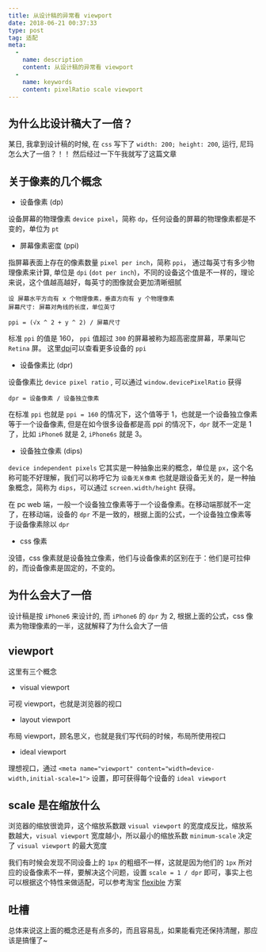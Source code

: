 ```yaml
---
title: 从设计稿的异常看 viewport
date: 2018-06-21 00:37:33
type: post
tag: 适配
meta:
  -
    name: description
    content: 从设计稿的异常看 viewport
  -
    name: keywords
    content: pixelRatio scale viewport
---
```


## 为什么比设计稿大了一倍？

某日, 我拿到设计稿的时候, 在 `css` 写下了 `width: 200; height: 200`, 运行, 尼玛怎么大了一倍？！！ 然后经过一下午我就写了这篇文章

## 关于像素的几个概念

- 设备像素 (dp)

设备屏幕的物理像素 `device pixel`，简称 `dp`，任何设备的屏幕的物理像素都是不变的，单位为 `pt`

- 屏幕像素密度 (ppi)

指屏幕表面上存在的像素数量 `pixel per inch`，简称 `ppi`， 通过每英寸有多少物理像素来计算, 单位是 `dpi` (`dot per inch`)，不同的设备这个值是不一样的，理论来说，这个值越高越好，每英寸的图像就会更加清晰细腻

```
设 屏幕水平方向有 x 个物理像素，垂直方向有 y 个物理像素
屏幕尺寸: 屏幕对角线的长度，单位英寸

ppi = (√x ^ 2 + y ^ 2) / 屏幕尺寸
```

标准 `ppi` 的值是 160， `ppi` 值超过 `300` 的屏幕被称为超高密度屏幕，苹果叫它 `Retina` 屏。
这里[dpi](https://www.sven.de/dpi/)可以查看更多设备的 `ppi`

- 设备像素比 (dpr)

设备像素比 `device pixel ratio` , 可以通过 `window.devicePixelRatio` 获得

```
dpr = 设备像素 / 设备独立像素
```

在标准 `ppi` 也就是 `ppi = 160` 的情况下，这个值等于 1，也就是一个设备独立像素等于一个设备像素, 但是在如今很多设备都是高 ppi 的情况下，`dpr` 就不一定是 1 了，比如 `iPhone6` 就是 2, `iPhone6s` 就是 3。

- 设备独立像素 (dips)

`device independent pixels` 它其实是一种抽象出来的概念，单位是 `px`，这个名称可能不好理解，我们可以称呼它为 `设备无关像素` 也就是跟设备无关的，是一种抽象概念，简称为 `dips`，可以通过 `screen.width/height` 获得。

在 pc web 端，一般一个设备独立像素等于一个设备像素。在移动端那就不一定了，在移动端，设备的 `dpr` 不是一致的，根据上面的公式，一个设备独立像素等于设备像素除以 `dpr`

- css 像素

没错，css 像素就是设备独立像素，他们与设备像素的区别在于：他们是可拉伸的，而设备像素是固定的，不变的。

## 为什么会大了一倍

设计稿是按 `iPhone6` 来设计的, 而 `iPhone6` 的 `dpr` 为 2, 根据上面的公式，css 像素为物理像素的一半，这就解释了为什么会大了一倍

## viewport

这里有三个概念

- visual viewport

可视 viewport，也就是浏览器的视口

- layout viewport

布局 viewport，顾名思义，也就是我们写代码的时候，布局所使用视口

- ideal viewport

理想视口，通过 `<meta name="viewport" content="width=device-width,initial-scale=1">` 设置，即可获得每个设备的 `ideal viewport`

## scale 是在缩放什么

浏览器的缩放很诡异，这个缩放系数跟 `visual viewport` 的宽度成反比，缩放系数越大，`visual viewport` 宽度越小，所以最小的缩放系数 `minimum-scale` 决定了 `visual viewport` 的最大宽度

我们有时候会发现不同设备上的 `1px` 的粗细不一样，这就是因为他们的 `1px` 所对应的设备像素不一样，要解决这个问题，设置 `scale = 1 / dpr` 即可，事实上也可以根据这个特性来做适配，可以参考淘宝 [flexible](https://github.com/amfe/lib-flexible) 方案

## 吐槽

总体来说这上面的概念还是有点多的，而且容易乱，如果能看完还保持清醒，那应该是搞懂了~
